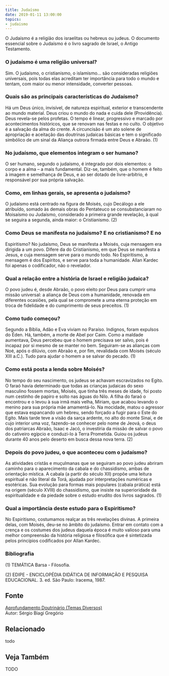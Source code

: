 ```yaml
---
title: Judaísmo
date: 2019-01-11 13:00:00
topics: 
- judaismo
---
```


O Judaísmo é a religião dos israelitas ou hebreus ou judeus. O documento
essencial sobre o Judaísmo é o livro sagrado de Israel, o Antigo
Testamento.

### O judaísmo é uma religião universal?
Sim. O judaísmo, o cristianismo, o islamismo... são consideradas
religiões universais, pois todas elas acreditam ter importância para
todo o mundo e tentam, com maior ou menor intensidade, converter
pessoas.

### Quais são as principais características do Judaísmo?
Há um Deus único, invisível, de natureza espiritual, exterior e
transcendente ao mundo material. Deus criou o mundo do nada e cuida dele
(Providência). Deus revela-se pelos profetas. O tempo é linear,
progressivo e marcado por acontecimentos históricos, que se renovam nas
festas e no culto. O objetivo é a salvação da alma do crente. A
circuncisão é um ato solene de apropriação e aceitação das doutrinas
judaicas básicas e tem o significado simbólico de um sinal da Aliança
outrora firmada entre Deus e Abraão. (1)

### No judaísmo, que elementos integram o ser humano?
O ser humano, segundo o judaísmo, é integrado por dois elementos: o
corpo e a alma – a mais fundamental. Diz-se, também, que o homem é feito
à imagem e semelhança de Deus, e ao ser dotado de livre-arbítrio, é
responsável por sua própria salvação.

### Como, em linhas gerais, se apresenta o judaísmo?
O judaísmo está centrado na figura de Moisés, cujo Decálogo a ele
atribuído, somado às demais obras do Pentateuco se consubstanciaram no
Moisaísmo ou Judaísmo, considerado a primeira grande revelação, à qual
se seguira a segunda, ainda maior: o Cristianismo. (2)

### Como Deus se manifesta no judaísmo? E no cristianismo? E no
Espiritismo?
No judaísmo, Deus se manifesta a Moisés, cuja mensagem era dirigida a um
povo. Difere da do Cristianismo, em que Deus se manifesta a Jesus, e
cuja mensagem serve para o mundo todo. No Espiritismo, a mensagem é
dos Espíritos, e serve para toda a humanidade. Allan Kardec foi apenas
o codificador, não o revelador.

### Qual a relação entre a história de Israel e religião judaica?
O povo judeu é, desde Abraão, o povo eleito por Deus para cumprir uma
missão universal: a aliança de Deus com a humanidade, renovada em
diferentes ocasiões, pela qual se compromete a uma eterna proteção em
troca de fidelidade e do cumprimento de seus preceitos. (1)

### Como tudo começou?
Segundo a Bíblia, Adão e Eva viviam no Paraíso. Indignos, foram expulsos
do Éden. Há, também, a morte de Abel por Caim. Como a maldade aumentava,
Deus percebeu que o homem precisava ser salvo, pois é incapaz por si
mesmo de se manter no bem. Seguiram-se as alianças com Noé, após o
dilúvio, com Abraão e, por fim, revalidada com Moisés (século XIII
a.C.). Tudo para ajudar o homem a se salvar do pecado. (1)

### Como está posta a lenda sobre Moisés?
No tempo do seu nascimento, os judeus se achavam escravizados no Egito.
O faraó havia determinado que todas as crianças judaicas do sexo
masculino fossem mortas, Moisés, que tinha três meses de idade, foi
posto num cestinho de papiro e solto nas águas do Nilo. A filha do faraó
o encontrou e o levou à sua irmã mais velha, Míriam, que acabou levando
o menino para sua própria mãe amamentá-lo. Na mocidade, matou o agressor
que estava espancando um hebreu, sendo forçado a fugir para o Este do
Egito. Mais tarde teve a visão da sarça ardente, no alto do monte Sinai,
e de cujo interior uma voz, fazendo-se conhecer pelo nome de Jeová, o
deus dos patriarcas Abraão, Isaac e Jacó, o investiria da missão de
salvar o povo do cativeiro egípcio e conduzi-lo à Terra Prometida. Guiou
os judeus durante 40 anos pelo deserto em busca dessa nova terra. (2)

### Depois do povo judeu, o que aconteceu com o judaísmo?
As atividades cristãs e muçulmanas que se seguiram ao povo judeu abriram
caminho para o aparecimento da cabala e do chassidismo, ambas de
orientação mística. A cabala (a partir do século XII) propõe uma leitura
espiritual e não literal da Torá, ajudada por interpretações numéricas e
esotéricas. Sua evolução para formas mais populares (cabala prática)
está na origem (século XVIII) do chassidismo, que insiste na
superioridade da espiritualidade e da piedade sobre o estudo erudito dos
livros sagrados. (1)

### Qual a importância deste estudo para o Espiritismo?
No Espiritismo, costumamos realçar as três revelações divinas. A
primeira delas, com Moisés, deu-se no âmbito do judaísmo. Entrar em
contato com a crença e os costumes dos judeus daquela época é muito
valioso para uma melhor compreensão da história religiosa e filosófica
que é sintetizada pelos princípios codificados por Allan Kardec.




### Bibliografia
(1) TEMÁTICA Barsa - Filosofia.

(2) EDIPE - ENCICLOPÉDIA DIDÁTICA DE INFORMAÇÃO E PESQUISA
EDUCACIONAL. 3. ed. São Paulo: Iracema, 1987.

## Fonte
[Aprofundamento Doutrinário (Temas Diversos)](https://sites.google.com/view/aprofundamentodoutrinario/judaísmo)  
Autor: Sérgio Biagi Gregório



## Relacionado
todo

## Veja Também
TODO



